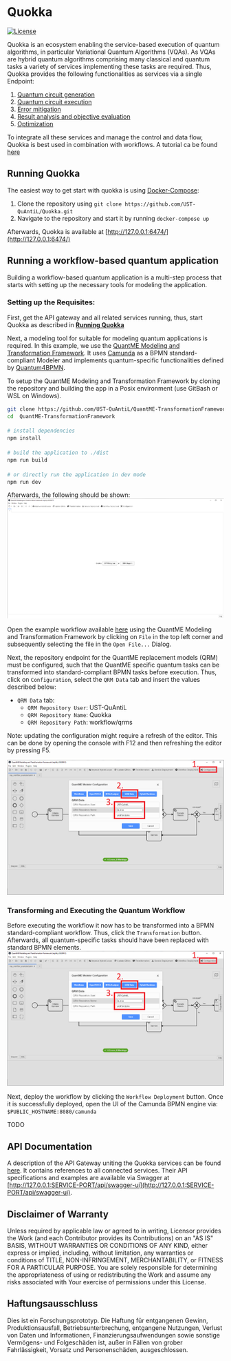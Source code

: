 # Quokka

[![License](https://img.shields.io/badge/License-Apache%202.0-blue.svg)](https://opensource.org/licenses/Apache-2.0)

Quokka is an ecosystem enabling the service-based execution of quantum algorithms, in particular Variational Quantum Algorithms (VQAs).
As VQAs are hybrid quantum algorithms comprising many classical and quantum tasks a variety of services implementing these tasks are required.
Thus, Quokka provides the following functionalities as services via a single Endpoint:
1. [Quantum circuit generation](https://github.com/UST-QuAntiL/quantum-circuit-generator)
2. [Quantum circuit execution](./services/execution-service)
3. [Error mitigation](https://github.com/UST-QuAntiL/error-mitigation-service)
4. [Result analysis and objective evaluation](https://github.com/UST-QuAntiL/objective-function-service)
5. [Optimization](./services/optimization-service)

To integrate all these services and manage the control and data flow, Quokka is best used in combination with workflows.
A tutorial ca be found [here](#running-a-workflow-based-quantum-application)


## Running Quokka
The easiest way to get start with quokka is using [Docker-Compose](https://docs.docker.com/compose/): 

1. Clone the repository using ``git clone https://github.com/UST-QuAntiL/Quokka.git``
2. Navigate to the repository and start it by running ``docker-compose up``

Afterwards, Quokka is available at [http://127.0.0.1:6474/](http://127.0.0.1:6474/)

## Running a workflow-based quantum application
Building a workflow-based quantum application is a multi-step process that starts with setting up the necessary tools for modeling the application.

### Setting up the Requisites:
First, get the API gateway and all related services running, thus, start Quokka as described in [**Running Quokka**](#running-quokka)

Next, a modeling tool for suitable for modeling quantum applications is required.
In this example, we use the [QuantME Modeling and Transformation Framework](https://github.com/UST-QuAntiL/QuantME-TransformationFramework).
It uses [Camunda](https://camunda.com) as a BPMN standard-compliant Modeler and implements quantum-specific functionalities defined by [Quantum4BPMN](https://github.com/UST-QuAntiL/QuantME-Quantum4BPMN).

To setup the QuantME Modeling and Transformation Framework by cloning the repository and building the app in a Posix environment (use GitBash or WSL on Windows).
```sh
git clone https://github.com/UST-QuAntiL/QuantME-TransformationFramework.git
cd  QuantME-TransformationFramework

# install dependencies
npm install

# build the application to ./dist
npm run build

# or directly run the application in dev mode
npm run dev
```

Afterwards, the following should be shown:
![QuantME Transformation Framework](./docs/modeler-after-build.png)

Open the example workflow available [here](.workflow/workflow/vqa_workflow_example) using the QuantME Modeling and Transformation Framework by clicking on ``File`` in the top left corner and subsequently selecting the file in the ``Open File...`` Dialog.

Next, the repository endpoint for the QuantME replacement models (QRM) must be configured, such that the QuantME specific quantum tasks can be transformed into standard-compliant BPMN tasks before execution.
Thus, click on ``Configuration``, select the ``QRM Data`` tab and insert the values described below:
* ``QRM Data`` tab:
    * ``QRM Repository User``: UST-QuAntiL
    * ``QRM Repository Name``: Quokka
    * ``QRM Repository Path``: workflow/qrms

Note: updating the configuration might require a refresh of the editor. This can be done by opening the console with F12 and then refreshing the editor by pressing F5.

![QuantME Transformation Framework](./docs/modeler-configuration.png)

### Transforming and Executing the Quantum Workflow

Before executing the workflow it now has to be transformed into a BPMN standard-compliant workflow.
Thus, click the ``Transformation`` button.
Afterwards, all quantum-specific tasks should have been replaced with standard BPMN elements.
![QuantME Transformation Framework](./docs/modeler-configuration.png)

Next, deploy the workflow by clicking the ``Workflow Deployment`` button.
Once it is successfully deployed, open the UI of the Camunda BPMN engine via: ``$PUBLIC_HOSTNAME:8080/camunda``

TODO



## API Documentation

A description of the API Gateway uniting the Quokka services can be found [here](https://github.com/UST-QuAntiL/Quokka-Gateway).
It contains references to all connected services. Their API specifications and examples are available via Swagger at [http://127.0.0.1:SERVICE-PORT/api/swagger-ui](http://127.0.0.1:SERVICE-PORT/api/swagger-ui).



## Disclaimer of Warranty
Unless required by applicable law or agreed to in writing, Licensor provides the Work (and each Contributor provides its Contributions) on an "AS IS" BASIS, WITHOUT WARRANTIES OR CONDITIONS OF ANY KIND, either express or implied, including, without limitation, any warranties or conditions of TITLE, NON-INFRINGEMENT, MERCHANTABILITY, or FITNESS FOR A PARTICULAR PURPOSE. You are solely responsible for determining the appropriateness of using or redistributing the Work and assume any risks associated with Your exercise of permissions under this License.

## Haftungsausschluss
Dies ist ein Forschungsprototyp. Die Haftung für entgangenen Gewinn, Produktionsausfall, Betriebsunterbrechung, entgangene Nutzungen, Verlust von Daten und Informationen, Finanzierungsaufwendungen sowie sonstige Vermögens- und Folgeschäden ist, außer in Fällen von grober Fahrlässigkeit, Vorsatz und Personenschäden, ausgeschlossen.
